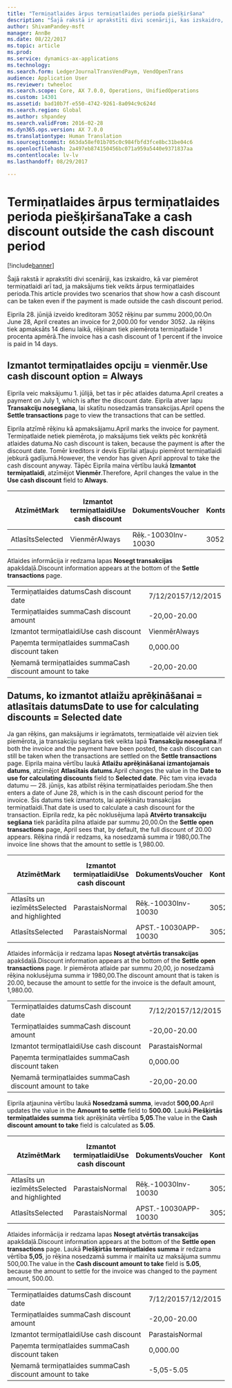 ```yaml
---
title: "Termiņatlaides ārpus termiņatlaides perioda piešķiršana"
description: "Šajā rakstā ir aprakstīti divi scenāriji, kas izskaidro, kā var piemērot termiņatlaidi arī tad, ja maksājums tiek veikts ārpus termiņatlaides perioda."
author: ShivamPandey-msft
manager: AnnBe
ms.date: 08/22/2017
ms.topic: article
ms.prod: 
ms.service: dynamics-ax-applications
ms.technology: 
ms.search.form: LedgerJournalTransVendPaym, VendOpenTrans
audience: Application User
ms.reviewer: twheeloc
ms.search.scope: Core, AX 7.0.0, Operations, UnifiedOperations
ms.custom: 14301
ms.assetid: bad10b7f-e550-4742-9261-8a094c9c624d
ms.search.region: Global
ms.author: shpandey
ms.search.validFrom: 2016-02-28
ms.dyn365.ops.version: AX 7.0.0
ms.translationtype: Human Translation
ms.sourcegitcommit: 663da58ef01b705c0c984fbfd3fce8bc31be04c6
ms.openlocfilehash: 2a497eb874150456bc071a959a5440e9371837aa
ms.contentlocale: lv-lv
ms.lasthandoff: 08/29/2017

---
```


# <a name="take-a-cash-discount-outside-the-cash-discount-period"></a><span data-ttu-id="e186c-103">Termiņatlaides ārpus termiņatlaides perioda piešķiršana</span><span class="sxs-lookup"><span data-stu-id="e186c-103">Take a cash discount outside the cash discount period</span></span>

[!include[banner](../includes/banner.md)]


<span data-ttu-id="e186c-104">Šajā rakstā ir aprakstīti divi scenāriji, kas izskaidro, kā var piemērot termiņatlaidi arī tad, ja maksājums tiek veikts ārpus termiņatlaides perioda.</span><span class="sxs-lookup"><span data-stu-id="e186c-104">This article provides two scenarios that show how a cash discount can be taken even if the payment is made outside the cash discount period.</span></span>

<span data-ttu-id="e186c-105">Eiprila 28. jūnijā izveido kreditoram 3052 rēķinu par summu 2000,00.</span><span class="sxs-lookup"><span data-stu-id="e186c-105">On June 28, April creates an invoice for 2,000.00 for vendor 3052.</span></span> <span data-ttu-id="e186c-106">Ja rēķins tiek apmaksāts 14 dienu laikā, rēķinam tiek piemērota termiņatlaide 1 procenta apmērā.</span><span class="sxs-lookup"><span data-stu-id="e186c-106">The invoice has a cash discount of 1 percent if the invoice is paid in 14 days.</span></span>

## <a name="use-cash-discount-option--always"></a><span data-ttu-id="e186c-107">Izmantot termiņatlaides opciju = vienmēr.</span><span class="sxs-lookup"><span data-stu-id="e186c-107">Use cash discount option = Always</span></span>
<span data-ttu-id="e186c-108">Eiprila veic maksājumu 1. jūlijā, bet tas ir pēc atlaides datuma.</span><span class="sxs-lookup"><span data-stu-id="e186c-108">April creates a payment on July 1, which is after the discount date.</span></span> <span data-ttu-id="e186c-109">Eiprila atver lapu **Transakciju nosegšana**, lai skatītu nosedzamās transakcijas.</span><span class="sxs-lookup"><span data-stu-id="e186c-109">April opens the **Settle transactions** page to view the transactions that can be settled.</span></span> 

<span data-ttu-id="e186c-110">Eiprila atzīmē rēķinu kā apmaksājamu.</span><span class="sxs-lookup"><span data-stu-id="e186c-110">April marks the invoice for payment.</span></span> <span data-ttu-id="e186c-111">Termiņatlaide netiek piemērota, jo maksājums tiek veikts pēc konkrētā atlaides datuma.</span><span class="sxs-lookup"><span data-stu-id="e186c-111">No cash discount is taken, because the payment is after the discount date.</span></span> <span data-ttu-id="e186c-112">Tomēr kreditors ir devis Eiprilai atļauju piemērot termiņatlaidi jebkurā gadījumā.</span><span class="sxs-lookup"><span data-stu-id="e186c-112">However, the vendor has given April approval to take the cash discount anyway.</span></span> <span data-ttu-id="e186c-113">Tāpēc Eiprila maina vērtību laukā **Izmantot termiņatlaidi**, atzīmējot **Vienmēr**.</span><span class="sxs-lookup"><span data-stu-id="e186c-113">Therefore, April changes the value in the **Use cash discount** field to **Always**.</span></span>

| <span data-ttu-id="e186c-114">Atzīmēt</span><span class="sxs-lookup"><span data-stu-id="e186c-114">Mark</span></span>     | <span data-ttu-id="e186c-115">Izmantot termiņatlaidi</span><span class="sxs-lookup"><span data-stu-id="e186c-115">Use cash discount</span></span> | <span data-ttu-id="e186c-116">Dokuments</span><span class="sxs-lookup"><span data-stu-id="e186c-116">Voucher</span></span>   | <span data-ttu-id="e186c-117">Konts</span><span class="sxs-lookup"><span data-stu-id="e186c-117">Account</span></span> | <span data-ttu-id="e186c-118">Termiņatlaides datums</span><span class="sxs-lookup"><span data-stu-id="e186c-118">Cash discount date</span></span> | <span data-ttu-id="e186c-119">Izpildes datums</span><span class="sxs-lookup"><span data-stu-id="e186c-119">Due date</span></span>  | <span data-ttu-id="e186c-120">Rēķins</span><span class="sxs-lookup"><span data-stu-id="e186c-120">Invoice</span></span> | <span data-ttu-id="e186c-121">Summa darījuma valūtā</span><span class="sxs-lookup"><span data-stu-id="e186c-121">Amount in transaction currency</span></span> | <span data-ttu-id="e186c-122">Valūta</span><span class="sxs-lookup"><span data-stu-id="e186c-122">Currency</span></span> | <span data-ttu-id="e186c-123">Nosedzamā summa</span><span class="sxs-lookup"><span data-stu-id="e186c-123">Amount to settle</span></span> |
|----------|-------------------|-----------|---------|--------------------|-----------|---------|--------------------------------|----------|------------------|
| <span data-ttu-id="e186c-124">Atlasīts</span><span class="sxs-lookup"><span data-stu-id="e186c-124">Selected</span></span> | <span data-ttu-id="e186c-125">Vienmēr</span><span class="sxs-lookup"><span data-stu-id="e186c-125">Always</span></span>            | <span data-ttu-id="e186c-126">Rēķ.-10030</span><span class="sxs-lookup"><span data-stu-id="e186c-126">Inv-10030</span></span> | <span data-ttu-id="e186c-127">3052</span><span class="sxs-lookup"><span data-stu-id="e186c-127">3052</span></span>    | <span data-ttu-id="e186c-128">6/28/2015</span><span class="sxs-lookup"><span data-stu-id="e186c-128">6/28/2015</span></span>          | <span data-ttu-id="e186c-129">7/12/2015</span><span class="sxs-lookup"><span data-stu-id="e186c-129">7/12/2015</span></span> | <span data-ttu-id="e186c-130">10030</span><span class="sxs-lookup"><span data-stu-id="e186c-130">10030</span></span>   | <span data-ttu-id="e186c-131">-2000,00</span><span class="sxs-lookup"><span data-stu-id="e186c-131">-2,000.00</span></span>                      | <span data-ttu-id="e186c-132">USD</span><span class="sxs-lookup"><span data-stu-id="e186c-132">USD</span></span>      | <span data-ttu-id="e186c-133">-1980,00</span><span class="sxs-lookup"><span data-stu-id="e186c-133">-1,980.00</span></span>        |

<span data-ttu-id="e186c-134">Atlaides informācija ir redzama lapas **Nosegt transakcijas** apakšdaļā.</span><span class="sxs-lookup"><span data-stu-id="e186c-134">Discount information appears at the bottom of the **Settle transactions** page.</span></span>

|                              |           |
|------------------------------|-----------|
| <span data-ttu-id="e186c-135">Termiņatlaides datums</span><span class="sxs-lookup"><span data-stu-id="e186c-135">Cash discount date</span></span>           | <span data-ttu-id="e186c-136">7/12/2015</span><span class="sxs-lookup"><span data-stu-id="e186c-136">7/12/2015</span></span> |
| <span data-ttu-id="e186c-137">Termiņatlaides summa</span><span class="sxs-lookup"><span data-stu-id="e186c-137">Cash discount amount</span></span>         | <span data-ttu-id="e186c-138">-20,00</span><span class="sxs-lookup"><span data-stu-id="e186c-138">-20.00</span></span>    |
| <span data-ttu-id="e186c-139">Izmantot termiņatlaidi</span><span class="sxs-lookup"><span data-stu-id="e186c-139">Use cash discount</span></span>            | <span data-ttu-id="e186c-140">Vienmēr</span><span class="sxs-lookup"><span data-stu-id="e186c-140">Always</span></span>    |
| <span data-ttu-id="e186c-141">Paņemta termiņatlaides summa</span><span class="sxs-lookup"><span data-stu-id="e186c-141">Cash discount taken</span></span>          | <span data-ttu-id="e186c-142">0,00</span><span class="sxs-lookup"><span data-stu-id="e186c-142">0.00</span></span>      |
| <span data-ttu-id="e186c-143">Ņemamā termiņatlaides summa</span><span class="sxs-lookup"><span data-stu-id="e186c-143">Cash discount amount to take</span></span> | <span data-ttu-id="e186c-144">-20,00</span><span class="sxs-lookup"><span data-stu-id="e186c-144">-20.00</span></span>    |

## <a name="date-to-use-for-calculating-discounts--selected-date"></a><span data-ttu-id="e186c-145">Datums, ko izmantot atlaižu aprēķināšanai = atlasītais datums</span><span class="sxs-lookup"><span data-stu-id="e186c-145">Date to use for calculating discounts = Selected date</span></span>
<span data-ttu-id="e186c-146">Ja gan rēķins, gan maksājums ir iegrāmatots, termiņatlaide vēl aizvien tiek piemērota, ja transakciju segšana tiek veikta lapā **Transakciju nosegšana**.</span><span class="sxs-lookup"><span data-stu-id="e186c-146">If both the invoice and the payment have been posted, the cash discount can still be taken when the transactions are settled on the **Settle transactions** page.</span></span> <span data-ttu-id="e186c-147">Eiprila maina vērtību laukā **Atlaižu aprēķināšanai izmantojamais datums**, atzīmējot **Atlasītais datums**.</span><span class="sxs-lookup"><span data-stu-id="e186c-147">April changes the value in the **Date to use for calculating discounts** field to **Selected date**.</span></span> <span data-ttu-id="e186c-148">Pēc tam viņa ievada datumu — 28. jūnijs, kas atbilst rēķina termiņatlaides periodam.</span><span class="sxs-lookup"><span data-stu-id="e186c-148">She then enters a date of June 28, which is in the cash discount period for the invoice.</span></span> <span data-ttu-id="e186c-149">Šis datums tiek izmantots, lai aprēķinātu transakcijas termiņatlaidi.</span><span class="sxs-lookup"><span data-stu-id="e186c-149">That date is used to calculate a cash discount for the transaction.</span></span> <span data-ttu-id="e186c-150">Eiprila redz, ka pēc noklusējuma lapā **Atvērto transakciju segšana** tiek parādīta pilna atlaide par summu 20,00.</span><span class="sxs-lookup"><span data-stu-id="e186c-150">On the **Settle open transactions** page, April sees that, by default, the full discount of 20.00 appears.</span></span> <span data-ttu-id="e186c-151">Rēķina rindā ir redzams, ka nosedzamā summa ir 1980,00.</span><span class="sxs-lookup"><span data-stu-id="e186c-151">The invoice line shows that the amount to settle is 1,980.00.</span></span>

| <span data-ttu-id="e186c-152">Atzīmēt</span><span class="sxs-lookup"><span data-stu-id="e186c-152">Mark</span></span>                     | <span data-ttu-id="e186c-153">Izmantot termiņatlaidi</span><span class="sxs-lookup"><span data-stu-id="e186c-153">Use cash discount</span></span> | <span data-ttu-id="e186c-154">Dokuments</span><span class="sxs-lookup"><span data-stu-id="e186c-154">Voucher</span></span>   | <span data-ttu-id="e186c-155">Konts</span><span class="sxs-lookup"><span data-stu-id="e186c-155">Account</span></span> | <span data-ttu-id="e186c-156">Termiņatlaides datums</span><span class="sxs-lookup"><span data-stu-id="e186c-156">Cash discount date</span></span> | <span data-ttu-id="e186c-157">Izpildes datums</span><span class="sxs-lookup"><span data-stu-id="e186c-157">Due date</span></span>  | <span data-ttu-id="e186c-158">Rēķins</span><span class="sxs-lookup"><span data-stu-id="e186c-158">Invoice</span></span> | <span data-ttu-id="e186c-159">Summa darījuma valūtā</span><span class="sxs-lookup"><span data-stu-id="e186c-159">Amount in transaction currency</span></span> | <span data-ttu-id="e186c-160">Valūta</span><span class="sxs-lookup"><span data-stu-id="e186c-160">Currency</span></span> | <span data-ttu-id="e186c-161">Nosedzamā summa</span><span class="sxs-lookup"><span data-stu-id="e186c-161">Amount to settle</span></span> |
|--------------------------|-------------------|-----------|---------|--------------------|-----------|---------|--------------------------------|----------|------------------|
| <span data-ttu-id="e186c-162">Atlasīts un iezīmēts</span><span class="sxs-lookup"><span data-stu-id="e186c-162">Selected and highlighted</span></span> | <span data-ttu-id="e186c-163">Parastais</span><span class="sxs-lookup"><span data-stu-id="e186c-163">Normal</span></span>            | <span data-ttu-id="e186c-164">Rēķ.-10030</span><span class="sxs-lookup"><span data-stu-id="e186c-164">Inv-10030</span></span> | <span data-ttu-id="e186c-165">3052</span><span class="sxs-lookup"><span data-stu-id="e186c-165">3052</span></span>    | <span data-ttu-id="e186c-166">6/28/2015</span><span class="sxs-lookup"><span data-stu-id="e186c-166">6/28/2015</span></span>          | <span data-ttu-id="e186c-167">7/12/2015</span><span class="sxs-lookup"><span data-stu-id="e186c-167">7/12/2015</span></span> | <span data-ttu-id="e186c-168">10030</span><span class="sxs-lookup"><span data-stu-id="e186c-168">10030</span></span>   | <span data-ttu-id="e186c-169">-2000,00</span><span class="sxs-lookup"><span data-stu-id="e186c-169">-2,000.00</span></span>                      | <span data-ttu-id="e186c-170">USD</span><span class="sxs-lookup"><span data-stu-id="e186c-170">USD</span></span>      | <span data-ttu-id="e186c-171">-1980,00</span><span class="sxs-lookup"><span data-stu-id="e186c-171">-1,980.00</span></span>        |
| <span data-ttu-id="e186c-172">Atlasīts</span><span class="sxs-lookup"><span data-stu-id="e186c-172">Selected</span></span>                 | <span data-ttu-id="e186c-173">Parastais</span><span class="sxs-lookup"><span data-stu-id="e186c-173">Normal</span></span>            | <span data-ttu-id="e186c-174">APST.-10030</span><span class="sxs-lookup"><span data-stu-id="e186c-174">APP-10030</span></span> | <span data-ttu-id="e186c-175">3052</span><span class="sxs-lookup"><span data-stu-id="e186c-175">3052</span></span>    | <span data-ttu-id="e186c-176">7/15/2015</span><span class="sxs-lookup"><span data-stu-id="e186c-176">7/15/2015</span></span>          | <span data-ttu-id="e186c-177">7/15/2015</span><span class="sxs-lookup"><span data-stu-id="e186c-177">7/15/2015</span></span> |         | <span data-ttu-id="e186c-178">500,00</span><span class="sxs-lookup"><span data-stu-id="e186c-178">500.00</span></span>                         | <span data-ttu-id="e186c-179">USD</span><span class="sxs-lookup"><span data-stu-id="e186c-179">USD</span></span>      | <span data-ttu-id="e186c-180">500,00</span><span class="sxs-lookup"><span data-stu-id="e186c-180">500.00</span></span>           |

<span data-ttu-id="e186c-181">Atlaides informācija ir redzama lapas **Nosegt atvērtās transakcijas** apakšdaļā.</span><span class="sxs-lookup"><span data-stu-id="e186c-181">Discount information appears at the bottom of the **Settle open transactions** page.</span></span> <span data-ttu-id="e186c-182">Ir piemērota atlaide par summu 20,00, jo nosedzamā rēķina noklusējuma summa ir 1980,00.</span><span class="sxs-lookup"><span data-stu-id="e186c-182">The discount amount that is taken is 20.00, because the amount to settle for the invoice is the default amount, 1,980.00.</span></span>

|                              |           |
|------------------------------|-----------|
| <span data-ttu-id="e186c-183">Termiņatlaides datums</span><span class="sxs-lookup"><span data-stu-id="e186c-183">Cash discount date</span></span>           | <span data-ttu-id="e186c-184">7/12/2015</span><span class="sxs-lookup"><span data-stu-id="e186c-184">7/12/2015</span></span> |
| <span data-ttu-id="e186c-185">Termiņatlaides summa</span><span class="sxs-lookup"><span data-stu-id="e186c-185">Cash discount amount</span></span>         | <span data-ttu-id="e186c-186">-20,00</span><span class="sxs-lookup"><span data-stu-id="e186c-186">-20.00</span></span>    |
| <span data-ttu-id="e186c-187">Izmantot termiņatlaidi</span><span class="sxs-lookup"><span data-stu-id="e186c-187">Use cash discount</span></span>            | <span data-ttu-id="e186c-188">Parastais</span><span class="sxs-lookup"><span data-stu-id="e186c-188">Normal</span></span>    |
| <span data-ttu-id="e186c-189">Paņemta termiņatlaides summa</span><span class="sxs-lookup"><span data-stu-id="e186c-189">Cash discount taken</span></span>          | <span data-ttu-id="e186c-190">0,00</span><span class="sxs-lookup"><span data-stu-id="e186c-190">0.00</span></span>      |
| <span data-ttu-id="e186c-191">Ņemamā termiņatlaides summa</span><span class="sxs-lookup"><span data-stu-id="e186c-191">Cash discount amount to take</span></span> | <span data-ttu-id="e186c-192">-20,00</span><span class="sxs-lookup"><span data-stu-id="e186c-192">-20.00</span></span>    |

<span data-ttu-id="e186c-193">Eiprila atjaunina vērtību laukā **Nosedzamā summa**, ievadot **500,00**.</span><span class="sxs-lookup"><span data-stu-id="e186c-193">April updates the value in the **Amount to settle** field to **500.00**.</span></span> <span data-ttu-id="e186c-194">Laukā **Piešķirtās termiņatlaides summa** tiek aprēķināta vērtība **5,05**.</span><span class="sxs-lookup"><span data-stu-id="e186c-194">The value in the **Cash discount amount to take** field is calculated as **5.05**.</span></span>

| <span data-ttu-id="e186c-195">Atzīmēt</span><span class="sxs-lookup"><span data-stu-id="e186c-195">Mark</span></span>                     | <span data-ttu-id="e186c-196">Izmantot termiņatlaidi</span><span class="sxs-lookup"><span data-stu-id="e186c-196">Use cash discount</span></span> | <span data-ttu-id="e186c-197">Dokuments</span><span class="sxs-lookup"><span data-stu-id="e186c-197">Voucher</span></span>   | <span data-ttu-id="e186c-198">Konts</span><span class="sxs-lookup"><span data-stu-id="e186c-198">Account</span></span> | <span data-ttu-id="e186c-199">Datums</span><span class="sxs-lookup"><span data-stu-id="e186c-199">Date</span></span>      | <span data-ttu-id="e186c-200">Izpildes datums</span><span class="sxs-lookup"><span data-stu-id="e186c-200">Due date</span></span>  | <span data-ttu-id="e186c-201">Rēķins</span><span class="sxs-lookup"><span data-stu-id="e186c-201">Invoice</span></span> | <span data-ttu-id="e186c-202">Summa darījuma valūtā</span><span class="sxs-lookup"><span data-stu-id="e186c-202">Amount in transaction currency</span></span> | <span data-ttu-id="e186c-203">Valūta</span><span class="sxs-lookup"><span data-stu-id="e186c-203">Currency</span></span> | <span data-ttu-id="e186c-204">Nosedzamā summa</span><span class="sxs-lookup"><span data-stu-id="e186c-204">Amount to settle</span></span> |
|--------------------------|-------------------|-----------|---------|-----------|-----------|---------|--------------------------------|----------|------------------|
| <span data-ttu-id="e186c-205">Atlasīts un iezīmēts</span><span class="sxs-lookup"><span data-stu-id="e186c-205">Selected and highlighted</span></span> | <span data-ttu-id="e186c-206">Parastais</span><span class="sxs-lookup"><span data-stu-id="e186c-206">Normal</span></span>            | <span data-ttu-id="e186c-207">Rēķ.-10030</span><span class="sxs-lookup"><span data-stu-id="e186c-207">Inv-10030</span></span> | <span data-ttu-id="e186c-208">3052</span><span class="sxs-lookup"><span data-stu-id="e186c-208">3052</span></span>    | <span data-ttu-id="e186c-209">6/28/2015</span><span class="sxs-lookup"><span data-stu-id="e186c-209">6/28/2015</span></span> | <span data-ttu-id="e186c-210">7/12/2015</span><span class="sxs-lookup"><span data-stu-id="e186c-210">7/12/2015</span></span> | <span data-ttu-id="e186c-211">10030</span><span class="sxs-lookup"><span data-stu-id="e186c-211">10030</span></span>   | <span data-ttu-id="e186c-212">2000,00</span><span class="sxs-lookup"><span data-stu-id="e186c-212">2,000.00</span></span>                       | <span data-ttu-id="e186c-213">USD</span><span class="sxs-lookup"><span data-stu-id="e186c-213">USD</span></span>      | <span data-ttu-id="e186c-214">-500,00</span><span class="sxs-lookup"><span data-stu-id="e186c-214">-500.00</span></span>          |
| <span data-ttu-id="e186c-215">Atlasīts</span><span class="sxs-lookup"><span data-stu-id="e186c-215">Selected</span></span>                 | <span data-ttu-id="e186c-216">Parastais</span><span class="sxs-lookup"><span data-stu-id="e186c-216">Normal</span></span>            | <span data-ttu-id="e186c-217">APST.-10030</span><span class="sxs-lookup"><span data-stu-id="e186c-217">APP-10030</span></span> | <span data-ttu-id="e186c-218">3052</span><span class="sxs-lookup"><span data-stu-id="e186c-218">3052</span></span>    | <span data-ttu-id="e186c-219">7/15/2015</span><span class="sxs-lookup"><span data-stu-id="e186c-219">7/15/2015</span></span> | <span data-ttu-id="e186c-220">7/15/2015</span><span class="sxs-lookup"><span data-stu-id="e186c-220">7/15/2015</span></span> |         | <span data-ttu-id="e186c-221">500,00</span><span class="sxs-lookup"><span data-stu-id="e186c-221">500.00</span></span>                         | <span data-ttu-id="e186c-222">USD</span><span class="sxs-lookup"><span data-stu-id="e186c-222">USD</span></span>      | <span data-ttu-id="e186c-223">500,00</span><span class="sxs-lookup"><span data-stu-id="e186c-223">500.00</span></span>           |

<span data-ttu-id="e186c-224">Atlaides informācija ir redzama lapas **Nosegt atvērtās transakcijas** apakšdaļā.</span><span class="sxs-lookup"><span data-stu-id="e186c-224">Discount information appears at the bottom of the **Settle open transactions** page.</span></span> <span data-ttu-id="e186c-225">Laukā **Piešķirtās termiņatlaides summa** ir redzama vērtība **5,05**, jo rēķina nosedzamā summa ir mainīta uz maksājuma summu 500,00.</span><span class="sxs-lookup"><span data-stu-id="e186c-225">The value in the **Cash discount amount to take** field is **5.05**, because the amount to settle for the invoice was changed to the payment amount, 500.00.</span></span>

|                              |           |
|------------------------------|-----------|
| <span data-ttu-id="e186c-226">Termiņatlaides datums</span><span class="sxs-lookup"><span data-stu-id="e186c-226">Cash discount date</span></span>           | <span data-ttu-id="e186c-227">7/12/2015</span><span class="sxs-lookup"><span data-stu-id="e186c-227">7/12/2015</span></span> |
| <span data-ttu-id="e186c-228">Termiņatlaides summa</span><span class="sxs-lookup"><span data-stu-id="e186c-228">Cash discount amount</span></span>         | <span data-ttu-id="e186c-229">-20,00</span><span class="sxs-lookup"><span data-stu-id="e186c-229">-20.00</span></span>    |
| <span data-ttu-id="e186c-230">Izmantot termiņatlaidi</span><span class="sxs-lookup"><span data-stu-id="e186c-230">Use cash discount</span></span>            | <span data-ttu-id="e186c-231">Parastais</span><span class="sxs-lookup"><span data-stu-id="e186c-231">Normal</span></span>    |
| <span data-ttu-id="e186c-232">Paņemta termiņatlaides summa</span><span class="sxs-lookup"><span data-stu-id="e186c-232">Cash discount taken</span></span>          | <span data-ttu-id="e186c-233">0,00</span><span class="sxs-lookup"><span data-stu-id="e186c-233">0.00</span></span>      |
| <span data-ttu-id="e186c-234">Ņemamā termiņatlaides summa</span><span class="sxs-lookup"><span data-stu-id="e186c-234">Cash discount amount to take</span></span> | <span data-ttu-id="e186c-235">-5,05</span><span class="sxs-lookup"><span data-stu-id="e186c-235">-5.05</span></span>     |






